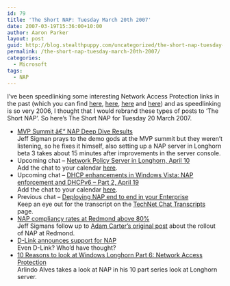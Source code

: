 ```yaml
---
id: 79
title: 'The Short NAP: Tuesday March 20th 2007'
date: 2007-03-19T15:36:00+10:00
author: Aaron Parker
layout: post
guid: http://blog.stealthpuppy.com/uncategorized/the-short-nap-tuesday-march-20th-2007
permalink: /the-short-nap-tuesday-march-20th-2007/
categories:
  - Microsoft
tags:
  - NAP
---
```

I&#8217;ve been speedlinking some interesting Network Access Protection links in the past (which you can find [here](http://www.stealthpuppy.com/blogs/travelling/archive/2007/03/02/Speedlinking-Network-Access-Protection-Mar-2007.aspx), [here](http://www.stealthpuppy.com/blogs/travelling/archive/2007/02/03/speedlinking-nap-updates.aspx), [here](http://www.stealthpuppy.com/blogs/travelling/archive/2007/01/23/speedlinking-network-access-protection.aspx) and [here](http://www.stealthpuppy.com/blogs/travelling/archive/2007/01/05/speedlinking-nap-documents.aspx)) and as speedlinking is so very 2006, I thought that I would rebrand these types of posts to &#8216;The Short NAP&#8217;. So here&#8217;s The Short NAP for Tuesday 20 March 2007.

  * [MVP Summit â€“ NAP Deep Dive Results](http://blogs.technet.com/nap/archive/2007/03/19/mvp-summit-nap-deep-dive-results.aspx)  
    Jeff Sigman prays to the demo gods at the MVP summit but they weren&#8217;t listening, so he fixes it himself, also setting up a NAP server in Longhorn beta 3 takes about 15 minutes after improvements in the server console.
  * Upcoming chat &#8211; [Network Policy Server in Longhorn, April 10](http://www.microsoft.com/technet/community/chats/default.mspx)  
    Add the chat to your calendar [here](http://www.microsoft.com/communities/chats/vcs/07_0410_TN_Longhorn.ics).
  * Upcoming chat &#8211; [DHCP enhancements in Windows Vista: NAP enforcement and DHCPv6 &#8211; Part 2, April 19](http://www.microsoft.com/technet/community/chats/default.mspx)  
    Add the chat to your calendar [here](http://www.microsoft.com/communities/chats/vcs/07_0419_TN_DHCP.ics).
  * Previous chat &#8211; [Deploying NAP end to end in your Enterprise](http://blogs.technet.com/ianhamer/archive/2007/03/12/it-s-nap-chat-time-again-march-13th.aspx)  
    Keep an eye out for the transcript on the [TechNet Chat Transcripts](http://www.microsoft.com/technet/community/chats/trans/default.mspx) page.
  * [NAP compliancy rates at Redmond above 80%](http://blogs.technet.com/nap/archive/2007/03/16/time-for-your-nap-follow-up-corrections.aspx)  
    Jeff Sigmans follow up to [Adam Carter&#8217;s original post](http://blogs.technet.com/nap/archive/2007/03/01/time-for-your-nap.aspx) about the rollout of NAP at Redmond.
  * [D-Link announces support for NAP](http://www.dlink.com/press/pr/?prid=319)  
    Even D-Link? Who&#8217;d have thought?
  * [10 Reasons to look at Windows Longhorn Part 6: Network Access Protection](http://blogs.technet.com/aralves/archive/2007/03/16/longhorn-10-reasons-to-look-at-windows-longhorn-part-5-network-access-protection.aspx)  
    Arlindo Alves takes a look at NAP in his 10 part series look at Longhorn server.